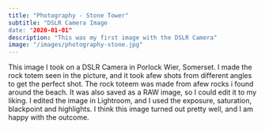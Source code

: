 ```yaml
---
title: "Photography - Stone Tower"
subtitle: "DSLR Camera Image
date: "2020-01-01"
description: "This was my first image with the DSLR Camera"
image: "/images/photography-stone.jpg"
---
```


This image I took on a DSLR Camera in Porlock Wier, Somerset. I made the rock totem seen in the picture, and it took afew shots from different angles to get the perfect shot. The rock toteem was made from afew rocks i found around the beach. It was also saved as a RAW image, so I could edit it to my liking. I edited the image in Lightroom, and I used the exposure, saturation, blackpoint and highlights. I think this image turned out pretty well, and I am happy with the outcome.